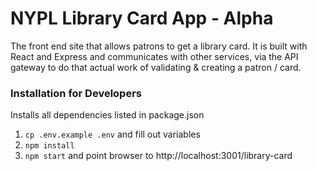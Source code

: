 # NYPL Library Card App - Alpha

The front end site that allows patrons to get a library card.
It is built with React and Express and communicates with other
services, via the API gateway to do that actual work of validating & creating
a patron / card.

### Installation for Developers

Installs all dependencies listed in package.json

1. `cp .env.example .env` and fill out variables
2. `npm install`  
3. `npm start` and point browser to http://localhost:3001/library-card
